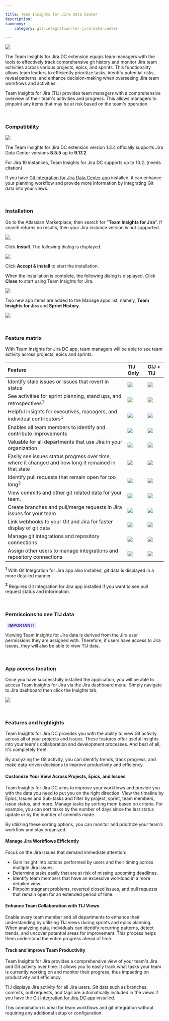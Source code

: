 ```yaml
---

title: Team Insights for Jira Data Center
description:
taxonomy:
    category: git-integration-for-jira-data-center

---
```


![](/wp-content/uploads/tij-datacenter-issues-view-start.png)

The Team Insights for Jira DC extension equips team managers with the tools to effectively track comprehensive git history and monitor Jira team activities across various projects, epics, and sprints. This functionality allows team leaders to efficiently prioritize tasks, identify potential risks, reveal patterns, and enhance decision-making when overseeing Jira team workflows and activities.

Team Insights for Jira (TIJ) provides team managers with a comprehensive overview of their team's activities and progress. This allows managers to pinpoint any items that may be at risk based on the team's operation.

&nbsp;

### Compatibility

![](/wp-content/uploads/tij-datacenter-marketplace-listing-view.png)

The Team Insights for Jira DC extension version 1.3.4 officially supports Jira Data Center versions **8.5.5** up to **9.17.2**.

For Jira 10 instances, Team Insights for Jira DC supports up to 10.2. (needs citation)

<div class="bbb-callout bbb--tip">
    <div class="irow">
    <div class="ilogobox">
        <span class="logoimg"></span>
    </div>
    <div class="imsgbox">
        If you have <a href='https://marketplace.atlassian.com/apps/4984/git-integration-for-jira-azure-devops-github-gitlab?tab=overview&hosting=datacenter'>Git Integration for Jira Data Center app</a> installed, it can enhance your planning workflow and provide more information by integrating Git data into your views.
    </div>
    </div>
</div>

&nbsp;

### Installation

Go to the Atlassian Marketplace, then search for "**Team Insights for Jira**". If search returns no results, then your Jira instance version is not supported.

![](/wp-content/uploads/tij-datacenter-installation-marketplace.png)

Click **Install**. The following dialog is displayed.

![](/wp-content/uploads/tij-datacenter-installation-accept-and-install.png)

Click **Accept & install** to start the installation.

When the installation is complete, the following dialog is displayed. Click **Close** to start using Team Insights for Jira.

![](/wp-content/uploads/tij-datacenter-installation-ready.png)

Two new app items are added to the Manage apps list, namely, **Team Insights for Jira** and **Sprint History**.

![](/wp-content/uploads/tij-datacenter-manage-apps-installed-apps.png)

&nbsp;

### Feature matrix

With Team Insights for Jira DC app, team managers will be able to see team activity across projects, epics and sprints.

| Feature   | TIJ Only  | GIJ + TIJ |
|:----------|:----------|:----------|
| Identify stale issues or issues that revert in status | ![](/wp-content/uploads/gij-matrix-open-check-green.png) | ![](/wp-content/uploads/gij-matrix-open-check-green.png) |
| See activities for sprint planning, stand ups, and retrospectives<sup>1</sup> | ![](/wp-content/uploads/gij-matrix-open-check-green.png) | ![](/wp-content/uploads/gij-matrix-open-check-green.png) |
| Helpful insights for executives, managers, and individual contributors<sup>1</sup> | ![](/wp-content/uploads/gij-matrix-open-check-green.png) | ![](/wp-content/uploads/gij-matrix-open-check-green.png) |
| Enables all team members to identify and contribute improvements | ![](/wp-content/uploads/gij-matrix-open-check-green.png) | ![](/wp-content/uploads/gij-matrix-open-check-green.png) |
| Valuable for all departments that use Jira in your organization | ![](/wp-content/uploads/gij-matrix-open-check-green.png) | ![](/wp-content/uploads/gij-matrix-open-check-green.png) |
| Easily see issues status progress over time, where it changed and how long it remained in that state | ![](/wp-content/uploads/gij-matrix-open-check-green.png) | ![](/wp-content/uploads/gij-matrix-open-check-green.png) |
| Identify pull requests that remain open for too long<sup>2</sup> | ![](/wp-content/uploads/gij-matrix-open-not-red.png) | ![](/wp-content/uploads/gij-matrix-open-check-green.png) |
| View commits and other git related data for your team. | ![](/wp-content/uploads/gij-matrix-open-not-red.png) | ![](/wp-content/uploads/gij-matrix-open-check-green.png) |
| Create branches and pull/merge requests in Jira issues for your team | ![](/wp-content/uploads/gij-matrix-open-not-red.png) | ![](/wp-content/uploads/gij-matrix-open-check-green.png) |
| Link webhooks to your Git and Jira for faster display of git data | ![](/wp-content/uploads/gij-matrix-open-not-red.png) | ![](/wp-content/uploads/gij-matrix-open-check-green.png) |
| Manage git integrations and repository connections | ![](/wp-content/uploads/gij-matrix-open-not-red.png) | ![](/wp-content/uploads/gij-matrix-open-check-green.png) |
| Assign other users to manage integrations and repository connections | ![](/wp-content/uploads/gij-matrix-open-not-red.png) | ![](/wp-content/uploads/gij-matrix-open-check-green.png) |

<b><sup>1</sup></b> With Git Integration for Jira app also installed, git data is displayed in a more detailed manner

<b><sup>2</sup></b> Requires Git Integration for Jira app installed if you want to see pull request status and information.

&nbsp;

### Permissions to see TIJ data

<b style='background-color:#EAE5FE; padding:1px 5px; color:#412C92; border-radius:3px; margin: 0 5px; font-size: small;'>IMPORTANT!</b>

Viewing Team Insights for Jira data is derived from the Jira user permissions they are assigned with. Therefore, if users have access to Jira issues, they will also be able to view TIJ data.

&nbsp;

### App access location

Once you have successfully installed the application, you will be able to access Team Insights for Jira via the Jira dashboard menu. Simply navigate to Jira dashboard then click the Insights tab.

![](/wp-content/uploads/tij-datacenter-menu-access-location.png)

&nbsp;

### Features and highlights

Team Insights for Jira DC provides you with the ability to view Git activity across all of your projects and issues. These features offer useful insights into your team's collaboration and development processes. And best of all, it's completely free!

<div class="bbb-callout bbb--info">
    <div class="irow">
    <div class="ilogobox">
        <span class="logoimg"></span>
    </div>
    <div class="imsgbox">
        By analyzing the Git activity, you can identify trends, track progress, and make data-driven decisions to improve productivity and efficiency.
    </div>
    </div>
</div>

#### Customize Your View Across Projects, Epics, and Issues

Team Insights for Jira DC aims to improve your workflows and provide you with the data you need to put you on the right direction. View the timeline by Epics, Issues and Sub-tasks and filter by project, sprint, team members, issue status, and more. Manage tasks by sorting them based on criteria. For example, you can sort tasks by the number of days since the last status update or by the number of commits made.

<div class="bbb-callout bbb--info">
    <div class="irow">
    <div class="ilogobox">
        <span class="logoimg"></span>
    </div>
    <div class="imsgbox">
        By utilizing these sorting options, you can monitor and prioritize your team’s workflow and stay organized.
    </div>
    </div>
</div>

#### Manage Jira Workflows Efficiently

Focus on the Jira issues that demand immediate attention:

*   Gain insight into actions performed by users and their timing across multiple Jira issues.
*   Determine tasks easily that are at risk of missing upcoming deadlines.
*   Identify team members that have an excessive workload in a more detailed view.
*   Pinpoint stagnant problems, reverted closed issues, and pull requests that remain open for an extended period of time.

#### Enhance Team Collaboration with TIJ Views

Enable every team member and all departments to enhance their understanding by utilizing TIJ views during sprints and epics planning. When analyzing data, individuals can identify recurring patterns, detect trends, and uncover potential areas for improvement. This process helps them understand the entire progress ahead of time.

#### Track and Improve Team Productivity

Team Insights for Jira provides a comprehensive view of your team's Jira and Git activity over time. It allows you to easily track what tasks your team is currently working on and monitor their progress, thus impacting on productivity and efficiency.

TIJ displays Jira activity for all Jira users. Git data such as branches, commits, pull requests, and tags are automatically included in the views if you have the [Git Integration for Jira DC app](https://www.gitkraken.com/git-integration-for-jira) installed.

<div class="bbb-callout bbb--info">
    <div class="irow">
    <div class="ilogobox">
        <span class="logoimg"></span>
    </div>
    <div class="imsgbox">
        This combination is ideal for team workflows and git integration without requiring any additional setup or configuration.
    </div>
    </div>
</div>


